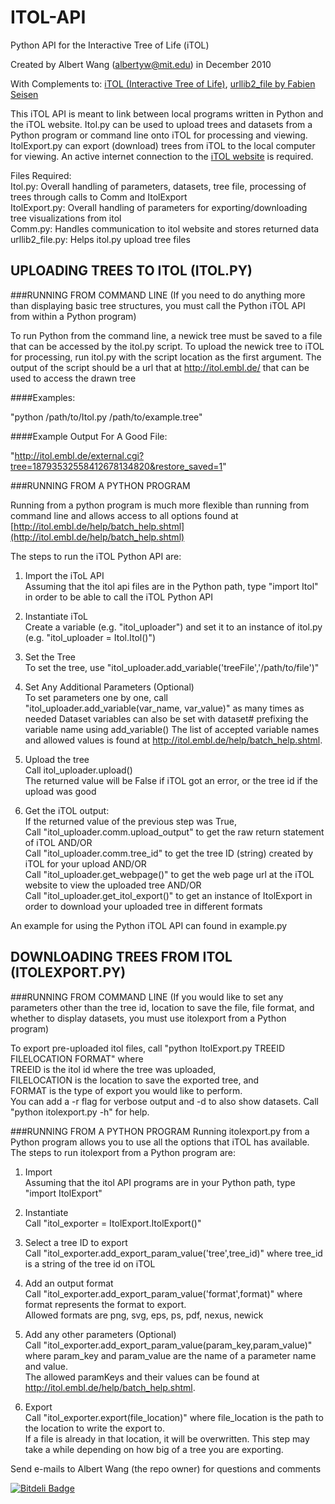 ITOL-API
========

Python API for the Interactive Tree of Life (iTOL)

Created by Albert Wang (albertyw@mit.edu) in December 2010

With Complements to: [iTOL (Interactive Tree of Life)](http://itol.embl.de/), [urllib2\_file by Fabien Seisen](https://github.com/seisen/urllib2_file)

This iTOL API is meant to link between local programs written in Python and the iTOL website.  Itol.py can be used to upload trees and datasets from a Python program or command line onto iTOL for processing and viewing.  ItolExport.py can export (download) trees from iTOL to the local computer for viewing.  An active internet connection to the [iTOL website](http://itol.embl.de/) is required.
  
Files Required:  
Itol.py: Overall handling of parameters, datasets, tree file, processing of trees through calls to Comm and ItolExport  
ItolExport.py: Overall handling of parameters for exporting/downloading tree visualizations from itol  
Comm.py: Handles communication to itol website and stores returned data  
urllib2\_file.py: Helps itol.py upload tree files  

UPLOADING TREES TO ITOL (ITOL.PY)
----------------------------------------------------------------
###RUNNING FROM COMMAND LINE
(If you need to do anything more than displaying basic tree structures, you must call the Python iTOL API from within a Python program)  

To run Python from the command line, a newick tree must be saved to a file that can be accessed by the itol.py script.  To upload the newick tree to iTOL for processing, run itol.py with the script location as the first argument.  The output of the script should be a url that at http://itol.embl.de/ that can be used to access the drawn tree

####Examples:

"python /path/to/Itol.py /path/to/example.tree"

####Example Output For A Good File:

"http://itol.embl.de/external.cgi?tree=18793532558412678134820&restore_saved=1"


###RUNNING FROM A PYTHON PROGRAM

Running from a python program is much more flexible than running from command line and allows access to all options found at [http://itol.embl.de/help/batch_help.shtml](http://itol.embl.de/help/batch_help.shtml)

The steps to run the iTOL Python API are:

1.  Import the iToL API  
Assuming that the itol api files are in the Python path, type "import Itol" in order to be able to call the iTOL Python API

2.  Instantiate iToL  
Create a variable (e.g. "itol\_uploader") and set it to an instance of itol.py (e.g. "itol\_uploader = Itol.Itol()")

3.  Set the Tree  
To set the tree, use "itol\_uploader.add\_variable('treeFile','/path/to/file')" 

4.  Set Any Additional Parameters (Optional)  
To set parameters one by one, call "itol\_uploader.add\_variable(var\_name, var\_value)" as many times as needed
Dataset variables can also be set with dataset# prefixing the variable name using add\_variable()
The list of accepted variable names and allowed values is found at http://itol.embl.de/help/batch_help.shtml.  

5.  Upload the tree  
Call itol\_uploader.upload()  
The returned value will be False if iTOL got an error, or the tree id if the upload was good

6.  Get the iTOL output:  
If the returned value of the previous step was True,  
Call "itol\_uploader.comm.upload\_output" to get the raw return statement of iTOL AND/OR  
Call "itol\_uploader.comm.tree\_id" to get the tree ID (string) created by iTOL for your upload AND/OR  
Call "itol\_uploader.get\_webpage()" to get the web page url at the iTOL website to view the uploaded tree AND/OR  
Call "itol\_uploader.get\_itol\_export()" to get an instance of ItolExport in order to download your uploaded tree in different formats

An example for using the Python iTOL API can found in example.py

DOWNLOADING TREES FROM ITOL (ITOLEXPORT.PY)
---------------------------------------------
###RUNNING FROM COMMAND LINE
(If you would like to set any parameters other than the tree id, 
location to save the file, file format, and whether to display datasets, 
you must use itolexport from a Python program)

To export pre-uploaded itol files, call "python ItolExport.py TREEID FILELOCATION FORMAT" where  
TREEID is the itol id where the tree was uploaded,  
FILELOCATION is the location to save the exported tree, and  
FORMAT is the type of export you would like to perform.  
You can add a -r flag for verbose output and -d to also show datasets.  Call "python itolexport.py -h" for help.  

###RUNNING FROM A PYTHON PROGRAM
Running itolexport.py from a Python program allows you to use all the options that iTOL has available.  
The steps to run itolexport from a Python program are:

1.  Import  
Assuming that the itol API programs are in your Python path, type "import ItolExport"

2.  Instantiate  
Call "itol\_exporter = ItolExport.ItolExport()"

3.  Select a tree ID to export  
Call "itol\_exporter.add\_export\_param\_value('tree',tree\_id)" where tree\_id is a string of the tree id on iTOL

4.  Add an output format  
Call "itol\_exporter.add\_export\_param\_value('format',format)" where format represents the format to export.  
Allowed formats are png, svg, eps, ps, pdf, nexus, newick

5.  Add any other parameters (Optional)  
Call "itol\_exporter.add\_export\_param\_value(param\_key,param\_value)" where param\_key and param\_value are the name of a parameter name and value.  
The allowed paramKeys and their values can be found at http://itol.embl.de/help/batch_help.shtml.

6.  Export  
Call "itol\_exporter.export(file\_location)" where file\_location is the path to the location to write the export to.  
If a file is already in that location, it will be overwritten.  This step may take a while depending on how big of a tree you are exporting.  



Send e-mails to Albert Wang (the repo owner) for questions and comments

[![Bitdeli Badge](https://d2weczhvl823v0.cloudfront.net/albertyw/itol-api/trend.png)](https://bitdeli.com/free "Bitdeli Badge")

